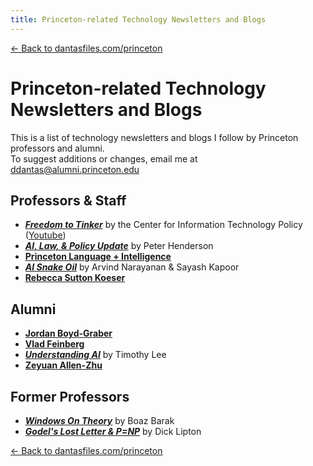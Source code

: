 ```yaml
---
title: Princeton-related Technology Newsletters and Blogs
---
```


[← Back to dantasfiles.com/princeton](https://dantasfiles.com/princeton)

# Princeton-related Technology Newsletters and Blogs

This is a list of technology newsletters and blogs I follow by Princeton professors and alumni.<br>To suggest additions or changes, email me at [ddantas@alumni.princeton.edu](mailto:ddantas@alumni.princeton.edu)

## Professors & Staff
* [**_Freedom to Tinker_**](https://freedom-to-tinker.com/)  by the  Center for Information Technology Policy  ([Youtube](https://www.youtube.com/@citpprinceton))
* [**_AI, Law, & Policy Update_**](https://www.ailawpolicy.com/) by Peter Henderson
* [**Princeton Language + Intelligence**](https://pli.princeton.edu/blog)
* [**_AI Snake Oil_**](https://www.aisnakeoil.com/) by Arvind Narayanan & Sayash Kapoor
* [**Rebecca Sutton Koeser**](https://rlskoeser.github.io/)

## Alumni
* [**Jordan Boyd-Graber**](https://www.youtube.com/@JordanBoydGraber/)
* [**Vlad Feinberg**](https://vladfeinberg.com/)
* [**_Understanding AI_**](https://www.understandingai.org/) by Timothy Lee
* [**Zeyuan Allen-Zhu**](https://www.youtube.com/@Zeyuan-AllenZhu)

## Former Professors
* [**_Windows On Theory_**](https://windowsontheory.org/) by Boaz Barak
* [**_Godel's Lost Letter & P=NP_**](https://rjlipton.com/) by Dick Lipton

[← Back to dantasfiles.com/princeton](https://dantasfiles.com/princeton)
